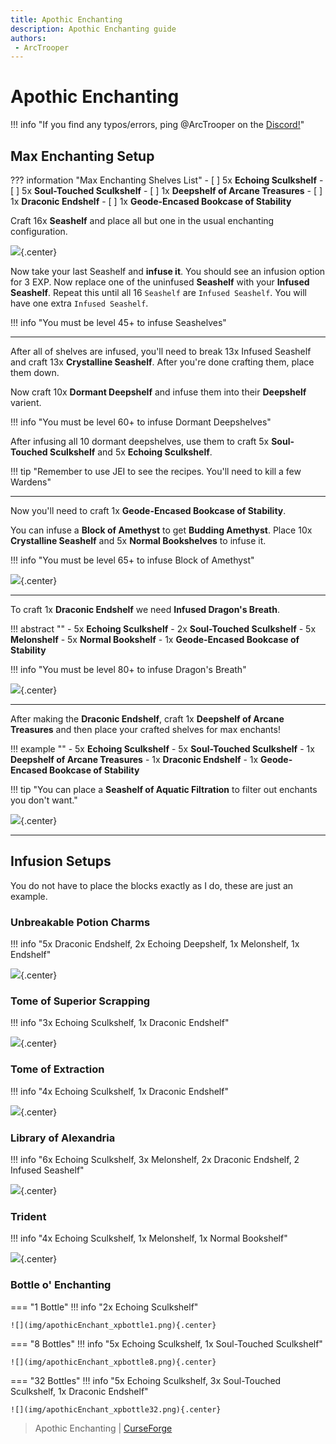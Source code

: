 ```yaml
---
title: Apothic Enchanting
description: Apothic Enchanting guide
authors:
 - ArcTrooper
---
```


# Apothic Enchanting

!!! info "If you find any typos/errors, ping @ArcTrooper on the [Discord!](https://discord.gg/YCHPXeW9GZ)"

## Max Enchanting Setup

??? information "Max Enchanting Shelves List"
	- [ ] 5x **Echoing Sculkshelf**
	- [ ] 5x **Soul-Touched Sculkshelf**
	- [ ] 1x **Deepshelf of Arcane Treasures**
	- [ ] 1x **Draconic Endshelf**
	- [ ] 1x **Geode-Encased Bookcase of Stability**

Craft 16x **Seashelf** and place all but one in the usual enchanting configuration.  

![](img/apothicEnchant_seashelf.png){.center}

Now take your last Seashelf and **infuse it**. You should see an infusion option for 3 EXP. Now replace one of the uninfused **Seashelf** with your **Infused Seashelf**. Repeat this until all 16 `Seashelf` are `Infused Seashelf`. You will have one extra `Infused Seashelf`.

!!! info "You must be level 45+ to infuse Seashelves"

---

After all of shelves are infused, you'll need to break 13x Infused Seashelf and craft 13x **Crystalline Seashelf**. After you're done crafting them, place them down.

Now craft 10x **Dormant Deepshelf** and infuse them into their **Deepshelf** varient.

!!! info "You must be level 60+ to infuse Dormant Deepshelves"

After infusing all 10 dormant deepshelves, use them to craft 5x **Soul-Touched Sculkshelf** and 5x **Echoing Sculkshelf**.

!!! tip "Remember to use JEI to see the recipes. You'll need to kill a few Wardens"

---

Now you'll need to craft 1x **Geode-Encased Bookcase of Stability**.

You can infuse a **Block of Amethyst** to get **Budding Amethyst**. Place 10x **Crystalline Seashelf** and 5x **Normal Bookshelves** to infuse it.

!!! info "You must be level 65+ to infuse Block of Amethyst"

![](img/apothicEnchant_budame.png){.center}

---

To craft 1x **Draconic Endshelf** we need **Infused Dragon's Breath**.

!!! abstract ""
	- 5x **Echoing Sculkshelf** 
	- 2x **Soul-Touched Sculkshelf**
	- 5x **Melonshelf**
	- 5x **Normal Bookshelf**
	- 1x **Geode-Encased Bookcase of Stability**

!!! info "You must be level 80+ to infuse Dragon's Breath"

![](img/apothicEnchant_dragbreath.png){.center}

---

After making the **Draconic Endshelf**, craft 1x **Deepshelf of Arcane Treasures** and then place your crafted shelves for max enchants!

!!! example ""
	- 5x **Echoing Sculkshelf**
	- 5x **Soul-Touched Sculkshelf**
	- 1x **Deepshelf of Arcane Treasures**
	- 1x **Draconic Endshelf**
	- 1x **Geode-Encased Bookcase of Stability**

!!! tip "You can place a **Seashelf of Aquatic Filtration** to filter out enchants you don't want."

![](img/apothicEnchant_finalsetup.png){.center}

---

## Infusion Setups

You do not have to place the blocks exactly as I do, these are just an example.

### Unbreakable Potion Charms

!!! info "5x Draconic Endshelf, 2x Echoing Deepshelf, 1x Melonshelf, 1x Endshelf"

![](img/apothicEnchant_unbreakcharm.png){.center}

### Tome of Superior Scrapping

!!! info "3x Echoing Sculkshelf, 1x Draconic Endshelf"

![](img/apothicEnchant_supscrapping.png){.center}

### Tome of Extraction

!!! info "4x Echoing Sculkshelf, 1x Draconic Endshelf"

![](img/apothicEnchant_extraction.png){.center}

### Library of Alexandria

!!! info "6x Echoing Sculkshelf, 3x Melonshelf, 2x Draconic Endshelf, 2 Infused Seashelf"

![](img/apothicEnchant_library.png){.center}

### Trident

!!! info "4x Echoing Sculkshelf, 1x Melonshelf, 1x Normal Bookshelf"

![](img/apothicEnchant_trident.png){.center}

### Bottle o' Enchanting

=== "1 Bottle"
	!!! info "2x Echoing Sculkshelf"

	![](img/apothicEnchant_xpbottle1.png){.center}

=== "8 Bottles"
	!!! info "5x Echoing Sculkshelf, 1x Soul-Touched Sculkshelf"

	![](img/apothicEnchant_xpbottle8.png){.center}

=== "32 Bottles"
	!!! info "5x Echoing Sculkshelf, 3x Soul-Touched Sculkshelf, 1x Draconic Endshelf"

	![](img/apothicEnchant_xpbottle32.png){.center}

> Apothic Enchanting | [CurseForge](https://legacy.curseforge.com/minecraft/mc-mods/apothic-enchanting)
